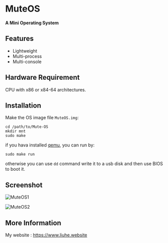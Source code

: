 # MuteOS

**A Mini Operating System**

## Features

* Lightweight
* Multi-process
* Multi-console


## Hardware Requirement

CPU with x86 or x84-64 architectures. 


## Installation

Make the OS image file `MuteOS.img`:
```
cd /path/to/Mute-OS
mkdir mnt
sudo make
```

if you hava installed [qemu](http://wiki.qemu.org/Main_Page), you can run by:
```
sudo make run
```

otherwise you can use `dd` command write it to a usb disk and then use BIOS to boot it.


## Screenshot

![MuteOS1](http://www.liuhe.website/images/MuteOS1.png)

![MuteOS2](http://www.liuhe.website/images/MuteOS2.png)


## More Information

My website : https://www.liuhe.website


